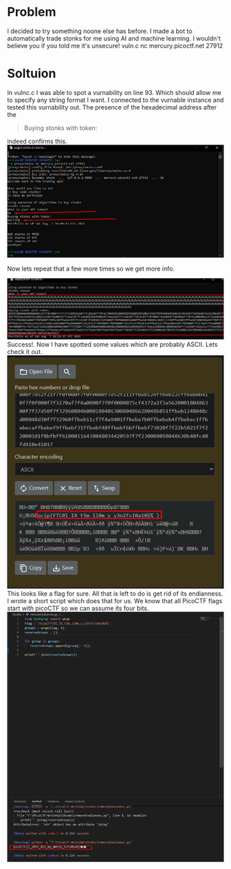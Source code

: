 # Problem
I decided to try something noone else has before. I made a bot to automatically trade stonks for me using AI and machine learning. I wouldn't believe you if you told me it's unsecure! vuln.c nc mercury.picoctf.net 27912
# Soltuion
In vulnc.c I was able to spot a vurnability on line 93. Which should allow me to specify any string format I want. I connected to the vurnable instance and tested this vurnability out. The presence of the hexadecimal address after the
> Buying stonks with token:

indeed confirms this.
![image1](./1.png)

Now lets repeat that a few more times so we get more info.

![image2](./2.png)
Success!. Now I have spotted some values which are probably ASCII. Lets check it out.
![image3](./3.png)
This looks like a flag for sure. All that is left to do is get rid of its endianness. I wrote a short script which does that for us. We know that all PicoCTF flags start with picoCTF so we can assume its four bits.
![image4](./4.png)